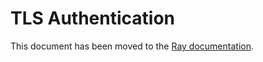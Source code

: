 # TLS Authentication

This document has been moved to the [Ray documentation](https://docs.ray.io/en/master/cluster/kubernetes/user-guides/tls.html#kuberay-tls).
